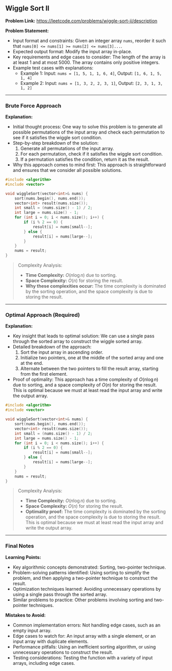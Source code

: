 ## Wiggle Sort II

**Problem Link:** https://leetcode.com/problems/wiggle-sort-ii/description

**Problem Statement:**
- Input format and constraints: Given an integer array `nums`, reorder it such that `nums[0] <= nums[1] >= nums[2] <= nums[3]...`. 
- Expected output format: Modify the input array in-place.
- Key requirements and edge cases to consider: The length of the array is at least 1 and at most 5000. The array contains only positive integers.
- Example test cases with explanations:
  - Example 1: Input: `nums = [1, 5, 1, 1, 6, 4]`, Output: `[1, 6, 1, 5, 1, 4]`
  - Example 2: Input: `nums = [1, 3, 2, 2, 3, 1]`, Output: `[2, 3, 1, 3, 1, 2]`

---

### Brute Force Approach

**Explanation:**
- Initial thought process: One way to solve this problem is to generate all possible permutations of the input array and check each permutation to see if it satisfies the wiggle sort condition.
- Step-by-step breakdown of the solution:
  1. Generate all permutations of the input array.
  2. For each permutation, check if it satisfies the wiggle sort condition.
  3. If a permutation satisfies the condition, return it as the result.
- Why this approach comes to mind first: This approach is straightforward and ensures that we consider all possible solutions.

```cpp
#include <algorithm>
#include <vector>

void wiggleSort(vector<int>& nums) {
    sort(nums.begin(), nums.end());
    vector<int> result(nums.size());
    int small = (nums.size() - 1) / 2;
    int large = nums.size() - 1;
    for (int i = 0; i < nums.size(); i++) {
        if (i % 2 == 0) {
            result[i] = nums[small--];
        } else {
            result[i] = nums[large--];
        }
    }
    nums = result;
}
```

> Complexity Analysis:
> - **Time Complexity:** $O(n \log n)$ due to sorting.
> - **Space Complexity:** $O(n)$ for storing the result.
> - **Why these complexities occur:** The time complexity is dominated by the sorting operation, and the space complexity is due to storing the result.

---

### Optimal Approach (Required)

**Explanation:**
- Key insight that leads to optimal solution: We can use a single pass through the sorted array to construct the wiggle sorted array.
- Detailed breakdown of the approach:
  1. Sort the input array in ascending order.
  2. Initialize two pointers, one at the middle of the sorted array and one at the end.
  3. Alternate between the two pointers to fill the result array, starting from the first element.
- Proof of optimality: This approach has a time complexity of $O(n \log n)$ due to sorting, and a space complexity of $O(n)$ for storing the result. This is optimal because we must at least read the input array and write the output array.

```cpp
#include <algorithm>
#include <vector>

void wiggleSort(vector<int>& nums) {
    sort(nums.begin(), nums.end());
    vector<int> result(nums.size());
    int small = (nums.size() - 1) / 2;
    int large = nums.size() - 1;
    for (int i = 0; i < nums.size(); i++) {
        if (i % 2 == 0) {
            result[i] = nums[small--];
        } else {
            result[i] = nums[large--];
        }
    }
    nums = result;
}
```

> Complexity Analysis:
> - **Time Complexity:** $O(n \log n)$ due to sorting.
> - **Space Complexity:** $O(n)$ for storing the result.
> - **Optimality proof:** The time complexity is dominated by the sorting operation, and the space complexity is due to storing the result. This is optimal because we must at least read the input array and write the output array.

---

### Final Notes

**Learning Points:**
- Key algorithmic concepts demonstrated: Sorting, two-pointer technique.
- Problem-solving patterns identified: Using sorting to simplify the problem, and then applying a two-pointer technique to construct the result.
- Optimization techniques learned: Avoiding unnecessary operations by using a single pass through the sorted array.
- Similar problems to practice: Other problems involving sorting and two-pointer techniques.

**Mistakes to Avoid:**
- Common implementation errors: Not handling edge cases, such as an empty input array.
- Edge cases to watch for: An input array with a single element, or an input array with duplicate elements.
- Performance pitfalls: Using an inefficient sorting algorithm, or using unnecessary operations to construct the result.
- Testing considerations: Testing the function with a variety of input arrays, including edge cases.